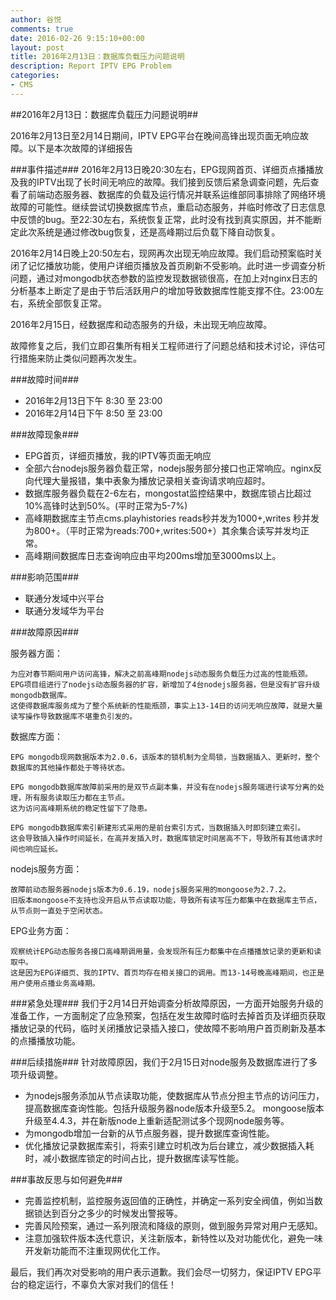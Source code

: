 ```yaml
---
author: 谷悦
comments: true
date: 2016-02-26 9:15:10+00:00
layout: post
title: 2016年2月13日：数据库负载压力问题说明
description: Report IPTV EPG Problem
categories:
- CMS
---
```

##2016年2月13日：数据库负载压力问题说明##

2016年2月13日至2月14日期间，IPTV EPG平台在晚间高锋出现页面无响应故障。以下是本次故障的详细报告  

<!-- more -->  
###事件描述###
2016年2月13日晚20:30左右，EPG现网首页、详细页点播播放及我的IPTV出现了长时间无响应的故障。我们接到反馈后紧急调查问题，先后查看了前端动态服务器、数据库的负载及运行情况并联系运维部同事排除了网络环境故障的可能性。继续尝试切换数据库节点，重启动态服务，并临时修改了日志信息中反馈的bug。至22:30左右，系统恢复正常，此时没有找到真实原因，并不能断定此次系统是通过修改bug恢复，还是高峰期过后负载下降自动恢复。

2016年2月14日晚上20:50左右，现网再次出现无响应故障。我们启动预案临时关闭了记忆播放功能，使用户详细页播放及首页刷新不受影响。此时进一步调查分析问题，通过对mongodb状态参数的监控发现数据锁很高，在加上对nginx日志的分析基本上断定了是由于节后活跃用户的增加导致数据库性能支撑不住。23:00左右，系统全部恢复正常。

2016年2月15日，经数据库和动态服务的升级，未出现无响应故障。

故障修复之后，我们立即召集所有相关工程师进行了问题总结和技术讨论，评估可行措施来防止类似问题再次发生。

###故障时间###
	
- 2016年2月13日下午 8:30 至 23:00
- 2016年2月14日下午 8:50 至 23:00

###故障现象###

- EPG首页，详细页播放，我的IPTV等页面无响应
- 全部六台nodejs服务器负载正常，nodejs服务部分接口也正常响应。nginx反向代理大量报错，集中表象为播放记录相关查询请求响应超时。
- 数据库服务器负载在2-6左右，mongostat监控结果中，数据库锁占比超过10%高锋时达到50%。(平时正常为5-7%)
- 高峰期数据库主节点cms.playhistories reads秒并发为1000+,writes  秒并发为800+。（平时正常为reads:700+,writes:500+）其余集合读写并发均正常。
- 高峰期间数据库日志查询响应由平均200ms增加至3000ms以上。

###影响范围###

- 联通分发域中兴平台
- 联通分发域华为平台
 
###故障原因###

服务器方面：

	为应对春节期间用户访问高锋，解决之前高峰期nodejs动态服务负载压力过高的性能瓶颈。
	EPG项目组进行了nodejs动态服务器的扩容，新增加了4台nodejs服务器，但是没有扩容升级mongodb数据库。
	这使得数据库服务成为了整个系统新的性能瓶颈，事实上13-14日的访问无响应故障，就是大量读写操作导致数据库不堪重负引发的。

数据库方面：

	EPG mongodb现网数据版本为2.0.6，该版本的锁机制为全局锁，当数据插入、更新时，整个数据库的其他操作都处于等待状态。

	EPG mongodb数据库故障前采用的是双节点副本集，并没有在nodejs服务端进行读写分离的处理，所有服务读取压力都在主节点。
	这为访问高峰期系统的稳定性留下了隐患。

	EPG mongodb数据库索引新建形式采用的是前台索引方式，当数据插入时即刻建立索引。
	这会导致插入操作时间延长，在高并发插入时，数据库锁定时间居高不下，导致所有其他请求时间也响应延长。

nodejs服务方面：

	故障前动态服务器nodejs版本为0.6.19，nodejs服务采用的mongoose为2.7.2。
	旧版本mongoose不支持也没开启从节点读取功能，导致所有读写压力都集中在数据库主节点，从节点则一直处于空闲状态。

EPG业务方面：

	观察统计EPG动态服务各接口高峰期调用量，会发现所有压力都集中在点播播放记录的更新和读取中。
	这是因为EPG详细页、我的IPTV、首页均存在相关接口的调用。而13-14号晚高峰期间，也正是用户使用点播业务高峰期。

###紧急处理###
我们于2月14日开始调查分析故障原因，一方面开始服务升级的准备工作，一方面制定了应急预案，包括在发生故障时临时去掉首页及详细页获取播放记录的代码，临时关闭播放记录插入接口，使故障不影响用户首页刷新及基本的点播播放功能。

###后续措施###
针对故障原因，我们于2月15日对node服务及数据库进行了多项升级调整。

- 为nodejs服务添加从节点读取功能，使数据库从节点分担主节点的访问压力，提高数据库查询性能。包括升级服务器node版本升级至5.2。
mongoose版本升级至4.4.3，并在新版node上重新适配测试多个现网node服务等。
- 为mongodb增加一台新的从节点服务器，提升数据库查询性能。
- 优化播放记录数据库索引，将索引建立时机改为后台建立，减少数据插入耗时，减小数据库锁定的时间占比，提升数据库读写性能。

###事故反思与如何避免###
                    
- 完善监控机制，监控服务返回值的正确性，并确定一系列安全阀值，例如当数据锁达到百分之多少的时候发出警报等。
- 完善风险预案，通过一系列限流和降级的原则，做到服务异常对用户无感知。
- 注意加强软件版本迭代意识，关注新版本，新特性以及对功能优化，避免一味开发新功能而不注重现网优化工作。

最后，我们再次对受影响的用户表示道歉。我们会尽一切努力，保证IPTV EPG平台的稳定运行，不辜负大家对我们的信任！
